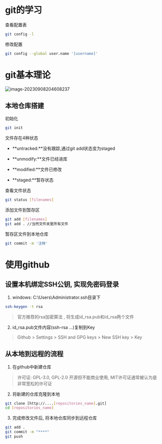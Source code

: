# git的学习

查看配置表

```bash
git config -l
```

修改配置

```bash
git config --global user.name '[username]'
```

# git基本理论

![image-20230908204608237](C:\Users\junwe\AppData\Roaming\Typora\typora-user-images\image-20230908204608237.png)

## 本地仓库搭建

初始化

```bash
git init
```

文件存在4种状态

- **untracked:**没有跟踪,通过git add状态变为staged

- **unmodify:**文件已经进库

- **modified:**文件已修改

- **staged:**暂存状态

查看文件状态

```bash
git status [filenames]
```

添加文件到暂存区

```bash
git add [filenames]
git add . //当然文件夹里所有文件
```

暂存区文件到本地仓库

```bash
git commit -m '注释'
```

# 使用github

## 设置本机绑定SSH公钥, 实现免密码登录

1. windows:  C:\Users\Administrator\.ssh目录下

```bash
ssh-keygen -t rsa
```

> 官方推荐的rsa加密算法 , 将生成id_rsa.pub和id_rsa两个文件

2. id_rsa.pub文件内容(ssh-rsa ...)复制到Key

> Github > Settings > SSH and GPG keys > New SSH key > Key

## 从本地到远程的流程

1. 在github中新建仓库

> 许可证: GPL-3.0, GPL-2.0 开源但不能商业使用, MIT许可证通常被认为是非常宽松的许可证

2. 将新建的仓库克隆到本地

```bash
git clone [http://....[repositories_name].git]
cd [repositories_name]
```

3. 完成修改文件后, 将本地仓库同步到远程仓库

```bash
git add .
git commit -m "****"
git push
```

